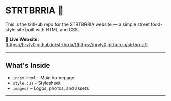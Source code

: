 # STRTBRRIA 🌮

This is the GitHub repo for the STRTBRRIA website — a simple street food-style site built with HTML and CSS.

🔗 **Live Website:**  
[https://hrvly0.github.io/strtbrria/](https://hrvly0.github.io/strtbrria/)

---

## What's Inside

- `index.html` – Main homepage  
- `style.css` – Stylesheet  
- `images/` – Logos, photos, and assets

---

